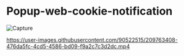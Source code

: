 # Popup-web-cookie-notification

![Capture](https://user-images.githubusercontent.com/90522515/209763105-227e2bd3-9f32-4783-94ee-b2f3ea11e061.JPG)

https://user-images.githubusercontent.com/90522515/209763408-476da5fc-4cd5-4586-bd09-f9a2c7c3d2dc.mp4


